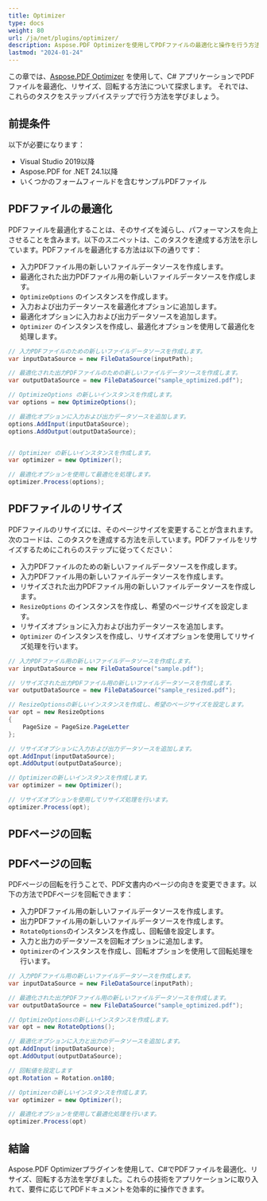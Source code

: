 ```yaml
---
title: Optimizer 
type: docs
weight: 80
url: /ja/net/plugins/optimizer/
description: Aspose.PDF Optimizerを使用してPDFファイルの最適化と操作を行う方法
lastmod: "2024-01-24"
---
```


この章では、[Aspose.PDF Optimizer](https://products.aspose.org/pdf/net/optimizer/) を使用して、C# アプリケーションでPDFファイルを最適化、リサイズ、回転する方法について探求します。
それでは、これらのタスクをステップバイステップで行う方法を学びましょう。

## 前提条件

以下が必要になります：

* Visual Studio 2019以降
* Aspose.PDF for .NET 24.1以降
* いくつかのフォームフィールドを含むサンプルPDFファイル

## PDFファイルの最適化

PDFファイルを最適化することは、そのサイズを減らし、パフォーマンスを向上させることを含みます。以下のスニペットは、このタスクを達成する方法を示しています。PDFファイルを最適化する方法は以下の通りです：

* 入力PDFファイル用の新しいファイルデータソースを作成します。
* 最適化された出力PDFファイル用の新しいファイルデータソースを作成します。
* `OptimizeOptions` のインスタンスを作成します。
* 入力および出力データソースを最適化オプションに追加します。
* 最適化オプションに入力および出力データソースを追加します。
* `Optimizer` のインスタンスを作成し、最適化オプションを使用して最適化を処理します。

```cs
// 入力PDFファイルのための新しいファイルデータソースを作成します。
var inputDataSource = new FileDataSource(inputPath);

// 最適化された出力PDFファイルのための新しいファイルデータソースを作成します。
var outputDataSource = new FileDataSource("sample_optimized.pdf");

// OptimizeOptions の新しいインスタンスを作成します。
var options = new OptimizeOptions();

// 最適化オプションに入力および出力データソースを追加します。
options.AddInput(inputDataSource);
options.AddOutput(outputDataSource);


// Optimizer の新しいインスタンスを作成します。
var optimizer = new Optimizer();

// 最適化オプションを使用して最適化を処理します。
optimizer.Process(options);
```

## PDFファイルのリサイズ

PDFファイルのリサイズには、そのページサイズを変更することが含まれます。次のコードは、このタスクを達成する方法を示しています。PDFファイルをリサイズするためにこれらのステップに従ってください：

* 入力PDFファイルのための新しいファイルデータソースを作成します。
* 入力PDFファイル用の新しいファイルデータソースを作成します。
* リサイズされた出力PDFファイル用の新しいファイルデータソースを作成します。
* `ResizeOptions` のインスタンスを作成し、希望のページサイズを設定します。
* リサイズオプションに入力および出力データソースを追加します。
* `Optimizer` のインスタンスを作成し、リサイズオプションを使用してリサイズ処理を行います。

```cs
// 入力PDFファイル用の新しいファイルデータソースを作成します。
var inputDataSource = new FileDataSource("sample.pdf");

// リサイズされた出力PDFファイル用の新しいファイルデータソースを作成します。
var outputDataSource = new FileDataSource("sample_resized.pdf");

// ResizeOptionsの新しいインスタンスを作成し、希望のページサイズを設定します。
var opt = new ResizeOptions
{
    PageSize = PageSize.PageLetter
};

// リサイズオプションに入力および出力データソースを追加します。
opt.AddInput(inputDataSource);
opt.AddOutput(outputDataSource);

// Optimizerの新しいインスタンスを作成します。
var optimizer = new Optimizer();

// リサイズオプションを使用してリサイズ処理を行います。
optimizer.Process(opt);
```

## PDFページの回転
## PDFページの回転

PDFページの回転を行うことで、PDF文書内のページの向きを変更できます。以下の方法でPDFページを回転できます：

* 入力PDFファイル用の新しいファイルデータソースを作成します。
* 出力PDFファイル用の新しいファイルデータソースを作成します。
* `RotateOptions`のインスタンスを作成し、回転値を設定します。
* 入力と出力のデータソースを回転オプションに追加します。
* `Optimizer`のインスタンスを作成し、回転オプションを使用して回転処理を行います。

```cs
// 入力PDFファイル用の新しいファイルデータソースを作成します。
var inputDataSource = new FileDataSource(inputPath);

// 最適化された出力PDFファイル用の新しいファイルデータソースを作成します。
var outputDataSource = new FileDataSource("sample_optimized.pdf");

// OptimizeOptionsの新しいインスタンスを作成します。
var opt = new RotateOptions();

// 最適化オプションに入力と出力のデータソースを追加します。
opt.AddInput(inputDataSource);
opt.AddOutput(outputDataSource);

// 回転値を設定します
opt.Rotation = Rotation.on180;

// Optimizerの新しいインスタンスを作成します。
var optimizer = new Optimizer();

// 最適化オプションを使用して最適化処理を行います。
optimizer.Process(opt)
```
## 結論

Aspose.PDF Optimizerプラグインを使用して、C#でPDFファイルを最適化、リサイズ、回転する方法を学びました。これらの技術をアプリケーションに取り入れて、要件に応じてPDFドキュメントを効率的に操作できます。
